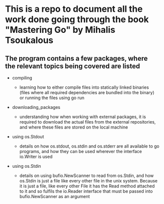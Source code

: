 # This is a repo to document all the work done going through the book "Mastering Go" by Mihalis Tsoukalous

## The program contains a few packages, where the relevant topics being covered are listed

- compiling
    - learning how to either compile files into statically linked binaries (files where all required dependencies are bundled into the binary) or running the files using go run

- downloading_packages
    - understanding how when working with external packages, it is required to download the actual files from the external repositories, and where these files are stored on the local machine

- using os.Stdout
    - details on how os.stdout, os.stdin and os.stderr are all available to go programs, and how they can be used wherever the interface io.Writer is used

- using os.Stdin
    - details on using bufio.NewScanner to read from os.Stdin, and how os.Stdin is just a file like every other file in the unix system. Because it is just a file, like every other File it has the Read method attached to it and so fulfils the io.Reader interface that must be passed into bufio.NewScanner as an argument